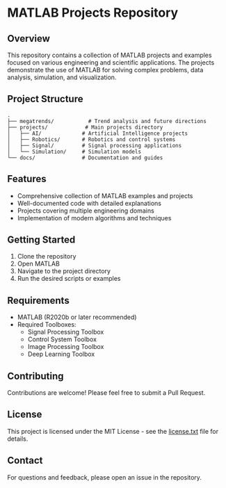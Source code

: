 # MATLAB Projects Repository

## Overview
This repository contains a collection of MATLAB projects and examples focused on various engineering and scientific applications. The projects demonstrate the use of MATLAB for solving complex problems, data analysis, simulation, and visualization.

## Project Structure
```
.
├── megatrends/           # Trend analysis and future directions
├── projects/            # Main projects directory
│   ├── AI/             # Artificial Intelligence projects
│   ├── Robotics/       # Robotics and control systems
│   ├── Signal/         # Signal processing applications
│   └── Simulation/     # Simulation models
└── docs/               # Documentation and guides
```

## Features
- Comprehensive collection of MATLAB examples and projects
- Well-documented code with detailed explanations
- Projects covering multiple engineering domains
- Implementation of modern algorithms and techniques

## Getting Started
1. Clone the repository
2. Open MATLAB
3. Navigate to the project directory
4. Run the desired scripts or examples

## Requirements
- MATLAB (R2020b or later recommended)
- Required Toolboxes:
  - Signal Processing Toolbox
  - Control System Toolbox
  - Image Processing Toolbox
  - Deep Learning Toolbox

## Contributing
Contributions are welcome! Please feel free to submit a Pull Request.

## License
This project is licensed under the MIT License - see the [license.txt](license.txt) file for details.

## Contact
For questions and feedback, please open an issue in the repository. 